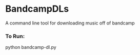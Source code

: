 # BandcampDLs
A command line tool for downloading music off of bandcamp

### To Run:
python bandcamp-dl.py
